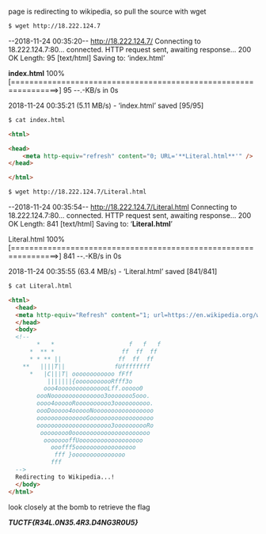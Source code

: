 page is redirecting to wikipedia, so pull the source with wget
```bash
$ wget http://18.222.124.7
```
--2018-11-24 00:35:20--  http://18.222.124.7/
Connecting to 18.222.124.7:80... connected.
HTTP request sent, awaiting response... 200 OK
Length: 95 [text/html]
Saving to: ‘index.html’

**index.html**                         100%[================================================================>]      95  --.-KB/s    in 0s

2018-11-24 00:35:21 (5.11 MB/s) - ‘index.html’ saved [95/95]

```bash
$ cat index.html
```

```html
<html>

<head>
	<meta http-equiv="refresh" content="0; URL='**Literal.html**'" />
</head>

</html>
```

```bash
$ wget http://18.222.124.7/Literal.html
```
--2018-11-24 00:35:54--  http://18.222.124.7/Literal.html
Connecting to 18.222.124.7:80... connected.
HTTP request sent, awaiting response... 200 OK
Length: 841 [text/html]
Saving to: ‘**Literal.html**’

Literal.html                       100%[================================================================>]     841  --.-KB/s    in 0s

2018-11-24 00:35:55 (63.4 MB/s) - ‘Literal.html’ saved [841/841]

```bash
$ cat Literal.html
```
```html
<html>
  <head>
  <meta http-equiv="Refresh" content="1; url=https://en.wikipedia.org/wiki/Fork_bomb">
  </head>
  <body>
  <!--
        *   *                     f   f   f
      *  ** *                   ff  ff  ff
      * * ** ||                ff  ff  ff
    **   ||||T||              fUffffffff
      *   |C|||T| oooooooooooo fFff
           |||||||{ooooooooooRfff3o
          ooo4ooooooooooooooLff.ooooo0
        oooNooooooooooooooo3ooooooo5ooo.
        oooo4oooooRoooooooooo3oooooooooo.
        oooDooooo4oooooNooooooooooooooooo
        ooooooooooooooGoooooooooooooooooo
        ooooooooooooooooooooo3oooooooooRo
         oooooooo0oooooooooooooooooooooo
          oooooooffUoooooooooooooooooo
            ooofff5ooooooooooooooooo
             fff }ooooooooooooooo
            fff
  -->
  Redirecting to Wikipedia...!
  </body>
</html>

```
look closely at the bomb to retrieve the flag

***TUCTF{R34L.0N35.4R3.D4NG3R0U5}***
